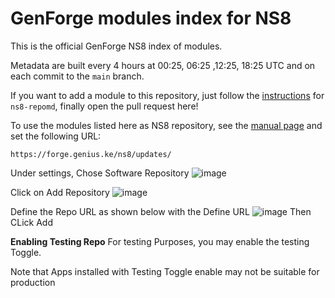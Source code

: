 # GenForge modules index for NS8

This is the official GenForge NS8 index of modules.

Metadata are built every 4 hours at 00:25, 06:25 ,12:25, 18:25 UTC and on each commit to the `main` branch.

If you want to add a module to this repository, just follow the
[instructions](https://nethserver.github.io/ns8-core/modules/new_module/#step-5-publish-to-ns8-software-repository)
for `ns8-repomd`, finally open the pull request here!

To use the modules listed here as NS8 repository, see the [manual
page](https://docs.nethserver.org/projects/ns8/en/latest/modules.html#software-repositories)
and set the following URL:

    https://forge.genius.ke/ns8/updates/
    
Under settings, Chose Software Repository
![image](https://github.com/geniusdynamics/ns8-genforge/assets/16150798/512b9de4-cb81-44ab-9565-ce4f22e7c692)

Click on Add Repository
![image](https://github.com/geniusdynamics/ns8-genforge/assets/16150798/b8ca4b2d-7125-46fb-89fd-ad4d92fadb19)

Define the Repo URL as shown below with the Define URL
![image](https://github.com/geniusdynamics/ns8-genforge/assets/16150798/b05787f2-4184-4d0d-a805-7a159a1e8859)
Then CLick Add

**Enabling Testing Repo**
For testing Purposes, you may enable the testing Toggle.

Note that Apps installed with Testing Toggle enable may not be suitable for production
